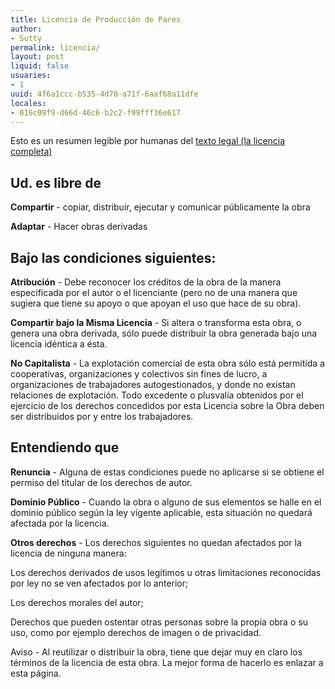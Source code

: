 ```yaml
---
title: Licencia de Producción de Pares
author:
- Sutty
permalink: licencia/
layout: post
liquid: false
usuaries:
- 1
uuid: 4f6a1ccc-b535-4d70-a71f-6aaf68a11dfe
locales:
- 016c09f9-d66d-46c6-b2c2-f99fff36e617
---
```




Esto es un resumen legible por humanas del [texto legal (la licencia completa)](http://endefensadelsl.org/ppl_es.html)

## Ud. es libre de

**Compartir** - copiar, distribuir, ejecutar y comunicar públicamente la obra

**Adaptar** - Hacer obras derivadas

## Bajo las condiciones siguientes:

**Atribución** - Debe reconocer los créditos de la obra de la manera especificada por el autor o el licenciante (pero no de una manera que sugiera que tiene su apoyo o que apoyan el uso que hace de su obra).

**Compartir bajo la Misma Licencia** - Si altera o transforma esta obra, o genera una obra derivada, sólo puede distribuir la obra generada bajo una licencia idéntica a ésta.

**No Capitalista** - La explotación comercial de esta obra sólo está permitida a cooperativas, organizaciones y colectivos sin fines de lucro, a organizaciones de trabajadores autogestionados, y donde no existan relaciones de explotación. Todo excedente o plusvalía obtenidos por el ejercicio de los derechos concedidos por esta Licencia sobre la Obra deben ser distribuidos por y entre los trabajadores.

## Entendiendo que

**Renuncia** - Alguna de estas condiciones puede no aplicarse si se obtiene el permiso del titular de los derechos de autor.

**Dominio Público** - Cuando la obra o alguno de sus elementos se halle en el dominio público según la ley vigente aplicable, esta situación no quedará afectada por la licencia.

**Otros derechos** - Los derechos siguientes no quedan afectados por la licencia de ninguna manera:

Los derechos derivados de usos legítimos u otras limitaciones reconocidas por ley no se ven afectados por lo anterior;

Los derechos morales del autor;

Derechos que pueden ostentar otras personas sobre la propia obra o su uso, como por ejemplo derechos de imagen o de privacidad.

Aviso - Al reutilizar o distribuir la obra, tiene que dejar muy en claro los términos de la licencia de esta obra. La mejor forma de hacerlo es enlazar a esta página.
